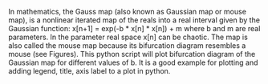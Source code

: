 In mathematics, the Gauss map (also known as Gaussian map or mouse map), is a nonlinear iterated map of the reals into a real interval given by the Gaussian function:
x[n+1] = exp(-b * x[n] * x[n]) + m
where b and m are real parameters.
In the parameter real space x[n] can be chaotic. The map is also called the mouse map because its bifurcation diagram resembles a mouse (see Figures).
This python script will plot bifurcation diagram of the Gaussian map for different values of b.
It is a good example for plotting and adding legend, title, axis label to a plot in python.
